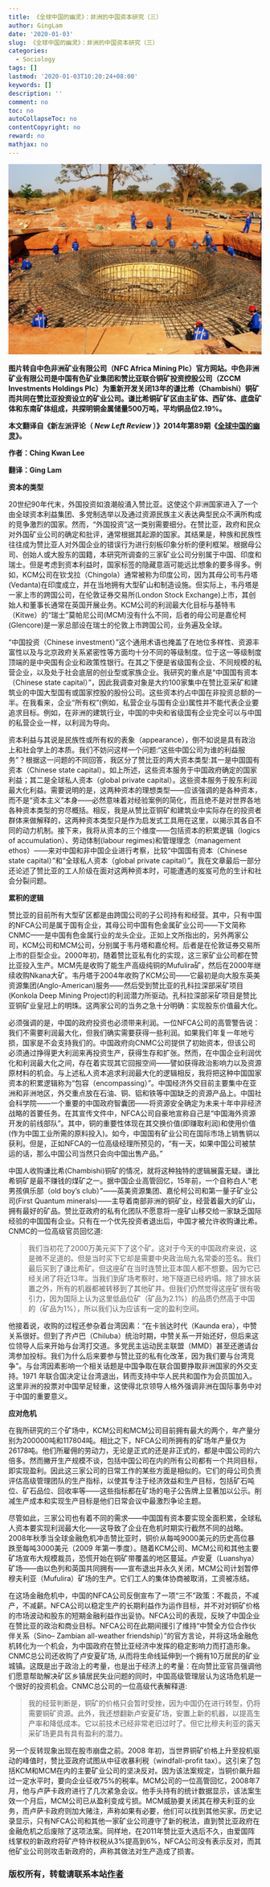 ```yaml
---
title: 《全球中国的幽灵》：非洲的中国资本研究（三）
author: GingLam
date: '2020-01-03'
slug: 《全球中国的幽灵》：非洲的中国资本研究（三）
categories:
  - Sociology
tags: []
lastmod: '2020-01-03T10:20:24+08:00'
keywords: []
description: ''
comment: no
toc: no
autoCollapseToc: no
contentCopyright: no
reward: no
mathjax: no
---
```

<div align=center><img src="https://raw.githubusercontent.com/GingLam/Storage/master/20156301026445875924.JPG"></div>
<div align=center>
</div>

**图片转自中色非洲矿业有限公司（NFC Africa Mining Plc）官方网站。中色非洲矿业有限公司是中国有色矿业集团和赞比亚联合铜矿投资控股公司（ZCCM Investments Holdings Plc）为重新开发关闭13年的谦比希（Chambishi）铜矿而共同在赞比亚投资设立的矿业公司。谦比希铜矿矿区由主矿体、西矿体、底盘矿体和东南矿体组成，共探明铜金属储量500万吨，平均铜品位2.19%。**

**本文翻译自《新左派评论（ *New Left Review* ）》2014年第89期《[全球中国的幽灵](https://newleftreview.org/issues/II89/articles/ching-kwan-lee-the-spectre-of-global-china)》。**

**作者：Ching Kwan Lee**

**翻译：Ging Lam**

**资本的类型**

20世纪90年代末，外国投资如浪潮般涌入赞比亚。这使这个非洲国家进入了一个由全球资本利益集团、多党制选举以及通过资源民族主义表达典型民众不满所构成的竞争激烈的国家。然而，“外国投资”这一类别需要细分。在赞比亚，政府和民众对外国矿业公司的确定和批评，通常根据其起源的国家。其结果是，种族和民族性往往成为赞比亚人对外国企业的错误行为进行刻板印象分析的便利框架。根据母公司、创始人或大股东的国籍，本研究所调查的三家矿业公司分别属于中国、印度和瑞士。但是考虑到资本利益时，国家标签的隐藏意涵可能远比想象的要多得多。例如，KCM公司在钦戈拉（Chingola）通常被称为印度公司，因为其母公司韦丹塔(Vedanta)在印度成立，并在当地拥有大型矿山和制造设施。但实际上，韦丹塔是一家上市的跨国公司，在伦敦证券交易所(London Stock Exchange)上市，其创始人和董事长通常在英国开展业务。KCM公司的利润最大化目标与基特韦（Kitwe）的“瑞士”莫帕尼公司(MCM)没有什么不同，后者的母公司是嘉伦柯(Glencore)是一家总部设在瑞士的伦敦上市跨国公司，业务遍及全球。

<!--more-->

“中国投资（Chinese investment）”这个通用术语也掩盖了在地位多样性、资源丰富性以及与北京政府关系紧密性等方面均十分不同的等级制度。位于这一等级制度顶端的是中央国有企业和政策性银行。在其之下便是省级国有企业、不同规模的私营企业，以及处于社会底层的创业型或家族企业。我研究的重点是“中国国有资本（Chinese state capital）”，因此我调查对象是大约100家集中在赞比亚采矿和建筑业的中国大型国有或国家控股的股份公司。这些资本约占中国在非投资总额的一半。在我看来，企业“所有权”(例如，私营企业与国有企业)属性并不能代表企业要追求目标。例如，在非洲的建筑行业，中国的中央和省级国有企业完全可以与中国的私营企业一样，以利润为导向。 

资本利益与其说是民族性或所有权的表象（appearance），倒不如说是具有政治上和社会学上的本质。我们不妨问这样一个问题:“这些中国公司为谁的利益服务”？根据这一问题的不同回答，我区分了赞比亚的两大资本类型:其一是中国国有资本（Chinese state capital）。如上所述，这些资本服务于中国政府确定的国家利益；其二是全球私人资本（global private capital）。这些资本服务于股东利润最大化利益。需要说明的是，这两种资本的理想类型——应该强调的是各种资本，而不是“资本主义”本身——必然意味着对经验案例的简化，而且绝不是对世界各地各种资本类型的穷尽概括。相反，我是从赞比亚铜矿和建筑业中实际存在的投资者群体来做解释的，这两种资本类型只是作为启发式工具用在这里，以揭示其各自不同的动力机制。接下来，我将从资本的三个维度——包括资本的积累逻辑（logics of accumulation）、劳动体制(labour regimes)和管理理念（management ethos）——来对中国和非中国企业进行考察，比较“中国国有资本（Chinese state capital）”和“全球私人资本（global private capital）”。我在文章最后一部分还论述了赞比亚的工人阶级在面对这两种资本时，可能遭遇的岌岌可危的生计和社会分裂问题。 

**累积的逻辑**

赞比亚的目前所有大型矿区都是由跨国公司的子公司持有和经营。其中，只有中国的NFCA公司是属于国有企业，其母公司中国有色金属矿业公司——下文简称CNMC——是中国有色金属行业的龙头企业。正如上文所指出的，另外两家公司，KCM公司和MCM公司，分别属于韦丹塔和嘉伦柯。后者是在伦敦证券交易所上市的巨型企业。2000年初，随着赞比亚私有化的实现，这三家矿业公司都在赞比亚投入生产。MCM先是收购了能生产高级纯铜的Mufulira矿，然后在2000年继续收购Nkana大矿。韦丹塔于2004年收购了KCM公司——它最初是向大股东英美资源集团(Anglo-American)服务——然后受到赞比亚的孔科拉深部采矿项目(Konkola Deep Mining Project)的利润潜力所驱动。孔科拉深部采矿项目是赞比亚铜矿业皇冠上的明珠。这两家公司的当务之急十分明确：实现股东价值最大化。 

必须强调的是，中国的政府投资也必须带来利润。一位NFCA公司的高管警告说：我们不需要利润最大化，但我们确实需要获得一些利润。如果我们年复一年地亏损，国家是不会支持我们的。中国政府向CNMC公司提供了初始资本，但该公司必须通过挣得更大利润来再投资生产，获得生存和扩张。然而，在中国企业利润优化和利润最大化之间，存在着实现其它回报空间——譬如获得政治影响力以及资源原材料的机会。与上述私人资本追求利润最大化的逻辑相反，我将把这种中国国家资本的积累逻辑称为“包容（encompassing）”。中国经济外交目前主要集中在亚洲和非洲地区，外交重点放在石油、铜、铝和铁等中国缺乏的资源产品上。中国社会科学院——一个重要的中国政府智囊团——将资源安全确定为未来十年中非经济战略的首要任务。在其宣传文件中，NFCA公司自豪地宣称自己是“中国海外资源开发的前线部队”。其中，铜的重要性体现在其交换价值(即赚取利润)和使用价值(作为中国工业所需的原料投入)。如今，中国国有矿业公司在国际市场上销售铜以获利。但是，正如NFCA的一位高级经理所预见的，“有一天，如果中国公司被禁运的话，那么中国公司当然只会向中国出售产品。” 

中国人收购谦比希(Chambishi)铜矿的情况，就将这种独特的逻辑展露无疑。谦比希铜矿是最不赚钱的煤矿之一。据中国企业高管回忆，15年前，一个自称白人“老男孩俱乐部（old boy’s club）”——英美资源集团、嘉伦柯公司和第一量子矿业公司(First Quantum minerals)——主导着南部非洲的铜矿业，经营着最大的矿山，拥有最好的矿品。赞比亚政府的私有化团队不愿意将一座矿山移交给一家缺乏国际经验的中国国有企业。只有在一个优先投资者退出后，中国才被允许收购谦比希。CNMC的一位高级官员回忆道: 

> 我们当初花了2000万美元买下了这个矿。这对于今天的中国政府来说，这是微不足道的。但是当时买下它却是需要中央政治局九名常委的签名。我们最后买到了谦比希矿。但这座矿在当时连赞比亚本国人都不想要。因为它已经关闭了将近13年。当我们到矿场考察时，地下隧道已经坍塌。除了排水装置之外，所有的机器都被转移到了其他矿井。但我们仍然觉得这座矿很有吸引力，因为国际上认为这里低品位矿（矿品为2.1%）的品质仍然高于中国的（矿品为1%），所以我们认为应该有一定的盈利空间。 

他接着说，收购的过程还参杂着台湾因素：“在卡翁达时代（Kaunda era），中赞关系很好。但到了齐卢巴（Chiluba）统治时期，中赞关系一开始还好，但后来这位领导人后来开始与台湾打交道。多党民主运动民主联盟（MMD）甚至还邀请台湾参加投标。我们为什么后来要参与赞比亚的私有化改革，因为我们要与台湾竞争”。与台湾因素影响一个相关话题是中国争取在联合国要挣取非洲国家的外交支持。1971 年联合国决定让台湾退出，转而支持中华人民共和国作为会员国加入。这里非洲的投票对中国举足轻重，这使得北京领导人格外强调非洲在国际事务中对于中国的重要意义。 

**应对危机**

在我所研究的三个矿场中，KCM公司和MCM公司目前拥有最大的两个，年产量分别为200000吨和117804吨。相比之下，NFCA公司所拥有的矿场年产量仅为26178吨。他们所雇佣的劳动力，无论是正式的还是非正式的，都是中国公司的六倍多。然而撇开生产规模不谈，包括中国公司在内的所有公司都有一个共同目标，即实现盈利。因此这三家公司的日常工作的某些方面是相似的。它们的母公司负责评估高级管理团队的生产指标，以使其专注于经济效益和生产目标，包括矿石吨位、矿石品位、回收率等——这些指标都在矿场的电子公告牌上显著加以公示。削减生产成本和实现生产目标是他们日常会议中最激烈争论主题。

尽管如此，三家公司也有着不同的需求——中国国有资本要实现全面积累，全球私人资本要实现利润最大化——这导致了企业在危机时期实行截然不同的战略。2008年秋季当全球金融危机冲击赞比亚时，铜价从每吨9000美元的历史高位暴跌至每吨3000美元（2009 年第一季度）。随着KCM公司、MCM公司和其他主要矿场宣布大规模裁员，恐慌开始在铜矿带覆盖的地区蔓延。卢安夏（Luanshya）矿场——由以色列和英国共同拥有——宣布退出并永久关闭，MCM公司计划暂停穆夫利亚（Mufulira）矿场的生产。它们工人的集体协商被取消，工资被冻结。

在这场金融危机中，中国的NFCA公司反倒宣布了一项“三不”政策：不裁员，不减产，不减薪。NFCA公司以稳定生产的长期利益作为运作目标，并不对对铜矿价格的市场波动和股东的短期金融利益作出妥协。NFCA公司的表现，反映了中国企业在赞比亚的政治和商业目标。NFCA公司在此期间援引了维持“中赞全方位合作伙伴关系（Sino– Zambian all-weather friendship）”的官方言论，并将这场金融危机转化为一个机会，为中国政府在赞比亚经济中发挥的稳定影响力而打造形象。CNMC总公司还收购了卢安夏矿场, 从而将生命线延伸到一个拥有10万居民的矿业城镇。这既是出于政治上的考量，也是出于经济上的考量：在向赞比亚官员强调他们愿意帮助解决矿区乡镇居民失业问题的同时，中国高级管理层认为这场危机是一个很好的投资机会。CNMC总公司的一位高级代表解释道: 

> 我的经营判断是，铜矿的价格只会暂时受挫，因为中国仍在进行转型，仍将需要铜矿资源。此外，我还想翻新卢安夏矿场，安置上新的机器，以提高生产率和降低成本。它以前技术已经非常老旧过时了。但它比穆夫利亚的露天采矿场更具有具有盈利的潜力。 

另一个反转现象出现在股市崩盘之前。2008 年初，当世界铜矿价格上升至投机驱动的峰值时，赞比亚政府试图从中征收暴利税（windfall-profit tax）。这引来了包括KCM和MCM在内的主要矿业公司的坚决反对。因为该法案规定，当铜价飙升超过一定水平时，要向企业征收75%的税率。MCM公司的一位高管回忆，2008年7月，他与卢萨卡政府进行了几次紧急会议。他手头持有的统计数据显示，该法案生效一个月后，MCM公司已从盈利变成亏损。MCM威胁要关闭其在穆夫利亚的业务，而卢萨卡政府则加大赌注，声称如果有必要，他们可以找到其他买家。历史记录显示，只有NFCA公司和其他一家矿业公司遵守了新的税法，直到赞比亚政府在金融危机之后废除了这项法案。同样地，在2011年赞比亚大选后不久，由爱国阵线掌权的新政府将矿产特许权税从3%提高到6%，NFCA公司没有表示反对，而其他矿业公司则攻击新政府的，声称其做法对生产造成了损害。 

### 版权所有，转载请联系本站[作者](mailto:linj83@mail2.sysu.edu.cn)
